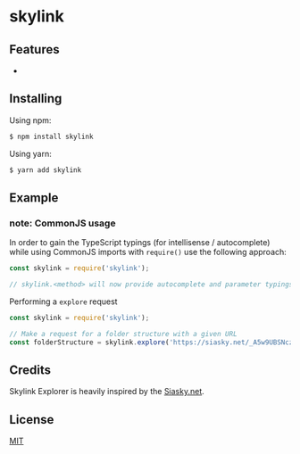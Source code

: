 # skylink

## Features

- 


## Installing

Using npm:

```bash
$ npm install skylink
```

Using yarn:

```bash
$ yarn add skylink
```


## Example

### note: CommonJS usage
In order to gain the TypeScript typings (for intellisense / autocomplete) while using CommonJS imports with `require()` use the following approach:

```js
const skylink = require('skylink');

// skylink.<method> will now provide autocomplete and parameter typings
```

Performing a `explore` request

```js
const skylink = require('skylink');

// Make a request for a folder structure with a given URL
const folderStructure = skylink.explore('https://siasky.net/_A5w9UBSNczl5kFwkn8CD_aAOV62Thwk2_E9yIU1sMWP2w')

```

## Credits

Skylink Explorer is heavily inspired by the [Siasky.net](https://siasky.net/).

## License

[MIT](LICENSE)
